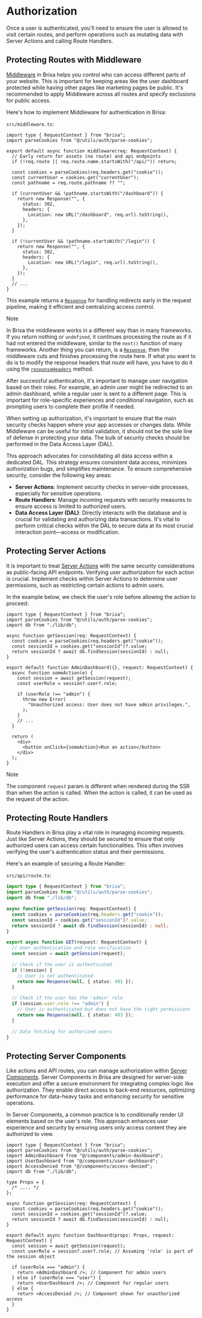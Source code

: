 # Authorization

Once a user is authenticated, you'll need to ensure the user is allowed to visit certain routes, and perform operations such as mutating data with Server Actions and calling Route Handlers.

## Protecting Routes with Middleware

[Middleware](/building-your-application/routing/middleware) in Brisa helps you control who can access different parts of your website. This is important for keeping areas like the user dashboard protected while having other pages like marketing pages be public. It's recommended to apply Middleware across all routes and specify exclusions for public access.

Here's how to implement Middleware for authentication in Brisa:

`src/middleware.ts`:

```tsx
import type { RequestContext } from "brisa";
import parseCookies from "@/utils/auth/parse-cookies";

export default async function middleware(req: RequestContext) {
  // Early return for assets (no route) and api endpoints
  if (!req.route || req.route.name.startsWith("/api/")) return;

  const cookies = parseCookies(req.headers.get("cookie"));
  const currentUser = cookies.get("currentUser");
  const pathname = req.route.pathname ?? "";

  if (currentUser && !pathname.startsWith("/dashboard")) {
    return new Response("", {
      status: 302,
      headers: {
        Location: new URL("/dashboard", req.url).toString(),
      },
    });
  }

  if (!currentUser && !pathname.startsWith("/login")) {
    return new Response("", {
      status: 302,
      headers: {
        Location: new URL("/login", req.url).toString(),
      },
    });
  }
  // ...
}
```

This example returns a [`Response`](https://developer.mozilla.org/en-US/docs/Web/API/Response) for handling redirects early in the request pipeline, making it efficient and centralizing access control.

> [!NOTE]
>
> In Brisa the middleware works in a different way than in many frameworks. If you return nothing or `undefined`, it continues processing the route as if it had not entered the middleware, similar to the `next()` function of many frameworks. Another thing you can return, is a [`Response`](https://developer.mozilla.org/en-US/docs/Web/API/Response), then the middleware cuts and finishes processing the route here. If what you want to do is to modify the response headers that route will have, you have to do it using the [`responseHeaders`](/building-your-application/routing/middleware#on-response) method.

After successful authentication, it's important to manage user navigation based on their roles. For example, an admin user might be redirected to an admin dashboard, while a regular user is sent to a different page. This is important for role-specific experiences and conditional navigation, such as prompting users to complete their profile if needed.

When setting up authorization, it's important to ensure that the main security checks happen where your app accesses or changes data. While Middleware can be useful for initial validation, it should not be the sole line of defense in protecting your data. The bulk of security checks should be performed in the Data Access Layer (DAL).

This approach advocates for consolidating all data access within a dedicated DAL. This strategy ensures consistent data access, minimizes authorization bugs, and simplifies maintenance. To ensure comprehensive security, consider the following key areas:

- **Server Actions**: Implement security checks in server-side processes, especially for sensitive operations.
- **Route Handlers**: Manage incoming requests with security measures to ensure access is limited to authorized users.
- **Data Access Layer (DAL)**: Directly interacts with the database and is crucial for validating and authorizing data transactions. It's vital to perform critical checks within the DAL to secure data at its most crucial interaction point—access or modification.

## Protecting Server Actions

It is important to treat [Server Actions](/building-your-application/data-fetching/server-actions) with the same security considerations as public-facing API endpoints. Verifying user authorization for each action is crucial. Implement checks within Server Actions to determine user permissions, such as restricting certain actions to admin users.

In the example below, we check the user's role before allowing the action to proceed:

```tsx 6-8,13-14,16
import type { RequestContext } from "brisa";
import parseCookies from "@/utils/auth/parse-cookies";
import db from "./lib/db";

async function getSession(req: RequestContext) {
  const cookies = parseCookies(req.headers.get("cookie"));
  const sessionId = cookies.get("sessionId")?.value;
  return sessionId ? await db.findSession(sessionId) : null;
}

export default function AdminDashboard({}, request: RequestContext) {
  async function someAction(e) {
    const session = await getSession(request);
    const userRole = session?.user?.role;

    if (userRole !== "admin") {
      throw new Error(
        "Unauthorized access: User does not have admin privileges.",
      );
    }
    // ...
  }

  return (
    <div>
      <button onClick={someAction}>Run an action</button>
    </div>
  );
}
```

> [!NOTE]
>
> The component `request` param is different when rendered during the SSR than when the action is called. When the action is called, it can be used as the request of the action.

## Protecting Route Handlers

Route Handlers in Brisa play a vital role in managing incoming requests. Just like Server Actions, they should be secured to ensure that only authorized users can access certain functionalities. This often involves verifying the user's authentication status and their permissions.

Here's an example of securing a Route Handler:

`src/api/route.ts`:

```ts 6-8,13
import type { RequestContext } from "brisa";
import parseCookies from "@/utils/auth/parse-cookies";
import db from "./lib/db";

async function getSession(req: RequestContext) {
  const cookies = parseCookies(req.headers.get("cookie"));
  const sessionId = cookies.get("sessionId")?.value;
  return sessionId ? await db.findSession(sessionId) : null;
}

export async function GET(request: RequestContext) {
  // User authentication and role verification
  const session = await getSession(request);

  // Check if the user is authenticated
  if (!session) {
    // User is not authenticated
    return new Response(null, { status: 401 });
  }

  // Check if the user has the 'admin' role
  if (session.user.role !== "admin") {
    // User is authenticated but does not have the right permissions
    return new Response(null, { status: 403 });
  }

  // Data fetching for authorized users
}
```

## Protecting Server Components

Like actions and API routes, you can manage authorization within [Server Components](/building-your-application/components-details/server-components). Server Components in Brisa are designed for server-side execution and offer a secure environment for integrating complex logic like authorization. They enable direct access to back-end resources, optimizing performance for data-heavy tasks and enhancing security for sensitive operations.

In Server Components, a common practice is to conditionally render UI elements based on the user's role. This approach enhances user experience and security by ensuring users only access content they are authorized to view.

```tsx 13-15,19
import type { RequestContext } from "brisa";
import parseCookies from "@/utils/auth/parse-cookies";
import AdminDashboard from "@/components/admin-dashboard";
import UserDashboard from "@/components/user-dashboard";
import AccessDenied from "@/components/access-denied";
import db from "./lib/db";

type Props = {
  /* .... */
};

async function getSession(req: RequestContext) {
  const cookies = parseCookies(req.headers.get("cookie"));
  const sessionId = cookies.get("sessionId")?.value;
  return sessionId ? await db.findSession(sessionId) : null;
}

export default async function Dashboard(props: Props, request: RequestContext) {
  const session = await getSession(request);
  const userRole = session?.user?.role; // Assuming 'role' is part of the session object

  if (userRole === "admin") {
    return <AdminDashboard />; // Component for admin users
  } else if (userRole === "user") {
    return <UserDashboard />; // Component for regular users
  } else {
    return <AccessDenied />; // Component shown for unauthorized access
  }
}
```
